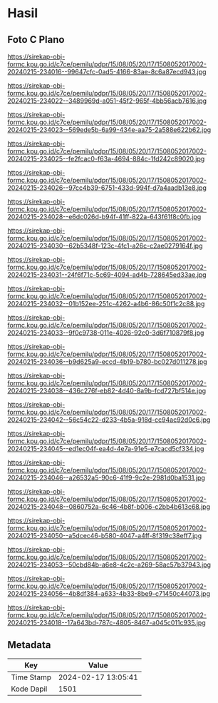 # Hasil

## Foto C Plano

https://sirekap-obj-formc.kpu.go.id/c7ce/pemilu/pdpr/15/08/05/20/17/1508052017002-20240215-234016--99647cfc-0ad5-4166-83ae-8c6a87ecd943.jpg

https://sirekap-obj-formc.kpu.go.id/c7ce/pemilu/pdpr/15/08/05/20/17/1508052017002-20240215-234022--3489969d-a051-45f2-965f-4bb56acb7616.jpg

https://sirekap-obj-formc.kpu.go.id/c7ce/pemilu/pdpr/15/08/05/20/17/1508052017002-20240215-234023--569ede5b-6a99-434e-aa75-2a588e622b62.jpg

https://sirekap-obj-formc.kpu.go.id/c7ce/pemilu/pdpr/15/08/05/20/17/1508052017002-20240215-234025--fe2fcac0-f63a-4694-884c-1fd242c89020.jpg

https://sirekap-obj-formc.kpu.go.id/c7ce/pemilu/pdpr/15/08/05/20/17/1508052017002-20240215-234026--97cc4b39-6751-433d-994f-d7a4aadb13e8.jpg

https://sirekap-obj-formc.kpu.go.id/c7ce/pemilu/pdpr/15/08/05/20/17/1508052017002-20240215-234028--e6dc026d-b94f-41ff-822a-643f61f8c0fb.jpg

https://sirekap-obj-formc.kpu.go.id/c7ce/pemilu/pdpr/15/08/05/20/17/1508052017002-20240215-234030--62b5348f-123c-4fc1-a26c-c2ae0279164f.jpg

https://sirekap-obj-formc.kpu.go.id/c7ce/pemilu/pdpr/15/08/05/20/17/1508052017002-20240215-234031--24f6f71c-5c69-4094-ad4b-728645ed33ae.jpg

https://sirekap-obj-formc.kpu.go.id/c7ce/pemilu/pdpr/15/08/05/20/17/1508052017002-20240215-234032--01b152ee-251c-4262-a4b6-86c50f1c2c88.jpg

https://sirekap-obj-formc.kpu.go.id/c7ce/pemilu/pdpr/15/08/05/20/17/1508052017002-20240215-234033--9f0c9738-011e-4026-92c0-3d6f710879f8.jpg

https://sirekap-obj-formc.kpu.go.id/c7ce/pemilu/pdpr/15/08/05/20/17/1508052017002-20240215-234036--b9d625a9-eccd-4b19-b780-bc027d011278.jpg

https://sirekap-obj-formc.kpu.go.id/c7ce/pemilu/pdpr/15/08/05/20/17/1508052017002-20240215-234038--436c276f-eb82-4d40-8a9b-fcd727bf514e.jpg

https://sirekap-obj-formc.kpu.go.id/c7ce/pemilu/pdpr/15/08/05/20/17/1508052017002-20240215-234042--56c54c22-d233-4b5a-918d-cc94ac92d0c6.jpg

https://sirekap-obj-formc.kpu.go.id/c7ce/pemilu/pdpr/15/08/05/20/17/1508052017002-20240215-234045--ed1ec04f-ea4d-4e7a-91e5-e7cacd5cf334.jpg

https://sirekap-obj-formc.kpu.go.id/c7ce/pemilu/pdpr/15/08/05/20/17/1508052017002-20240215-234046--a26532a5-90c6-41f9-9c2e-2981d0ba1531.jpg

https://sirekap-obj-formc.kpu.go.id/c7ce/pemilu/pdpr/15/08/05/20/17/1508052017002-20240215-234048--0860752a-6c46-4b8f-b006-c2bb4b613c68.jpg

https://sirekap-obj-formc.kpu.go.id/c7ce/pemilu/pdpr/15/08/05/20/17/1508052017002-20240215-234050--a5dcec46-b580-4047-a4ff-8f319c38eff7.jpg

https://sirekap-obj-formc.kpu.go.id/c7ce/pemilu/pdpr/15/08/05/20/17/1508052017002-20240215-234053--50cbd84b-a6e8-4c2c-a269-58ac57b37943.jpg

https://sirekap-obj-formc.kpu.go.id/c7ce/pemilu/pdpr/15/08/05/20/17/1508052017002-20240215-234056--4b8df384-a633-4b33-8be9-c71450c44073.jpg

https://sirekap-obj-formc.kpu.go.id/c7ce/pemilu/pdpr/15/08/05/20/17/1508052017002-20240215-234018--17a643bd-787c-4805-8467-a045c011c935.jpg


## Metadata

| Key        | Value               |
| ---------- | ------------------- |
| Time Stamp | 2024-02-17 13:05:41 |
| Kode Dapil | 1501                |



